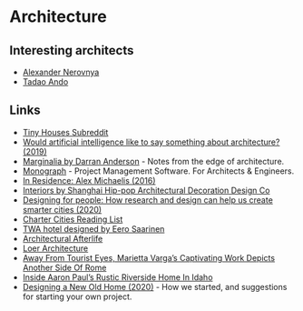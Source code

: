 # Architecture

## Interesting architects

- [Alexander Nerovnya](https://www.instagram.com/alex_nerovnya/)
- [Tadao Ando](https://en.wikipedia.org/wiki/Tadao_Ando)

## Links

- [Tiny Houses Subreddit](https://www.reddit.com/r/tinyhouses)
- [Would artificial intelligence like to say something about architecture? (2019)](https://archinect.com/news/article/150133371/would-artificial-intelligence-like-to-say-something-about-architecture)
- [Marginalia by Darran Anderson](https://www.patreon.com/oniropolis) - Notes from the edge of architecture.
- [Monograph](https://monograph.io/) - Project Management Software. For Architects & Engineers.
- [In Residence: Alex Michaelis (2016)](https://www.youtube.com/watch?v=ziZ_tTvtk1k)
- [Interiors by Shanghai Hip-pop Architectural Decoration Design Co](http://www.hippop-sh.cn/)
- [Designing for people: How research and design can help us create smarter cities (2020)](https://marisamorby.com/designing-cities-for-people)
- [Charter Cities Reading List](https://www.chartercitiesinstitute.org/reading)
- [TWA hotel designed by Eero Saarinen](https://twitter.com/karrisaarinen/status/1216773664823300097)
- [Architectural Afterlife](https://architecturalafterlife.com/)
- [Loer Architecture](https://loerarchitecten.com/)
- [Away From Tourist Eyes, Marietta Varga’s Captivating Work Depicts Another Side Of Rome](https://www.ignant.com/2020/02/20/away-from-tourist-eyes-marietta-vargas-captivating-work-depicts-another-side-of-rome/)
- [Inside Aaron Paul’s Rustic Riverside Home In Idaho](https://www.youtube.com/watch?v=D-qQneOnJl0)
- [Designing a New Old Home (2020)](https://medium.com/@simon.sarris/designing-a-new-old-home-part-1-cf298b58ed41) - How we started, and suggestions for starting your own project.
